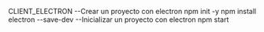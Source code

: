 CLIENT_ELECTRON
--Crear un proyecto con electron
    npm init -y
    npm install electron --save-dev
--Inicializar un proyecto con electron
    npm start 